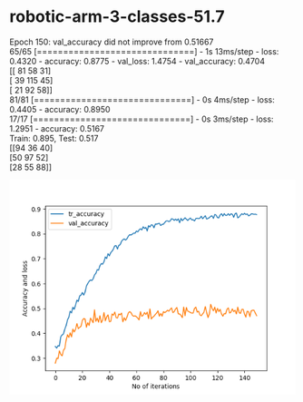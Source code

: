 # robotic-arm-3-classes-51.7
Epoch 150: val_accuracy did not improve from 0.51667 <br/>
65/65 [==============================] - 1s 13ms/step - loss: 0.4320 - accuracy: 0.8775 - val_loss: 1.4754 - val_accuracy: 0.4704  <br/>
[[ 81  58  31]   <br/>
 [ 39 115  45]   <br/>
 [ 21  92  58]]  <br/>
81/81 [==============================] - 0s 4ms/step - loss: 0.4405 - accuracy: 0.8950  <br/>
17/17 [==============================] - 0s 3ms/step - loss: 1.2951 - accuracy: 0.5167  <br/>
Train: 0.895, Test: 0.517  <br/>
[[94 36 40]  <br/>
 [50 97 52]  <br/>
 [28 55 88]] <br/>
 
 ![Screenshot](accuracy_51.7.png)
